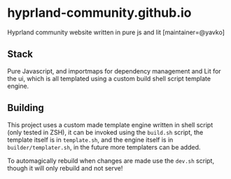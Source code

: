 # hyprland-community.github.io
Hyprland community website written in pure js and lit [maintainer=@yavko]

## Stack
Pure Javascript, and importmaps for dependency management and Lit for the ui, which
is all templated using a custom build shell script template engine.

## Building
This project uses a custom made template engine written in shell script (only tested in ZSH),
it can be invoked using the `build.sh` script, the template itself is in `template.sh`, and the 
engine itself is in `builder/templater.sh`, in the future more templaters can be added.

To automagically rebuild when changes are made use the `dev.sh` script, though it will only rebuild and not serve!
